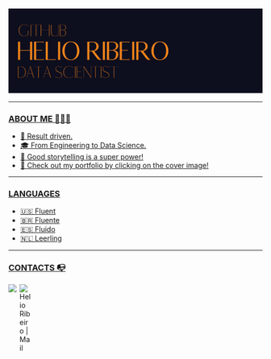### <p align="center">
  <a href="https://helioribeiro.github.io/" target="_blank"><img src="https://github.com/helioribeiro/helioribeiro/blob/main/COVER_GIT_HOME.png" alt="Data Science Portfolio by Helio Ribeiro" title="Data Science Portfolio by Helio Ribeiro">
</p>

---

### ABOUT ME 🙋🏻‍♂️

- 🧐 Result driven.
- 🎓 From Engineering to Data Science.
- 📢 Good storytelling is a super power!
- 💼 Check out my portfolio by clicking on the cover image!

---

### LANGUAGES

- 🇺🇸 Fluent
- 🇧🇷 Fluente
- 🇪🇸 Fluido
- 🇳🇱 Leerling

---

### CONTACTS 📭

[<img align="left"  width="22px" src="https://cdn.jsdelivr.net/npm/simple-icons@3.4.0/icons/linkedin.svg" />](https://www.linkedin.com/in/helioribeiropro/)

[<img align="left" alt="Helio Ribeiro | Mail" width="22px" src="https://cdn.jsdelivr.net/npm/simple-icons@v3/icons/gmail.svg" />](mailto:helioribeiropro@gmail.com)

<br />
<br />
<br />
